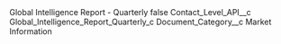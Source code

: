 <?xml version="1.0" encoding="UTF-8"?>
<CustomMetadata xmlns="http://soap.sforce.com/2006/04/metadata" xmlns:xsi="http://www.w3.org/2001/XMLSchema-instance" xmlns:xsd="http://www.w3.org/2001/XMLSchema">
    <label>Global Intelligence Report - Quarterly</label>
    <protected>false</protected>
    <values>
        <field>Contact_Level_API__c</field>
        <value xsi:type="xsd:string">Global_Intelligence_Report_Quarterly_c</value>
    </values>
    <values>
        <field>Document_Category__c</field>
        <value xsi:type="xsd:string">Market Information</value>
    </values>
</CustomMetadata>
